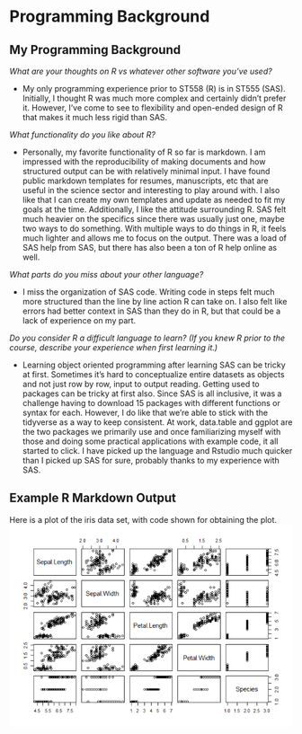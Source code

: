 Programming Background
================

## My Programming Background

*What are your thoughts on R vs whatever other software you’ve used?*

-   My only programming experience prior to ST558 (R) is in ST555 (SAS).
    Initially, I thought R was much more complex and certainly didn’t
    prefer it. However, I’ve come to see to flexibility and open-ended
    design of R that makes it much less rigid than SAS.

*What functionality do you like about R?*

-   Personally, my favorite functionality of R so far is markdown. I am
    impressed with the reproducibility of making documents and how
    structured output can be with relatively minimal input. I have found
    public markdown templates for resumes, manuscripts, etc that are
    useful in the science sector and interesting to play around with. I
    also like that I can create my own templates and update as needed to
    fit my goals at the time. Additionally, I like the attitude
    surrounding R. SAS felt much heavier on the specifics since there
    was usually just one, maybe two ways to do something. With multiple
    ways to do things in R, it feels much lighter and allows me to focus
    on the output. There was a load of SAS help from SAS, but there has
    also been a ton of R help online as well.

*What parts do you miss about your other language?*

-   I miss the organization of SAS code. Writing code in steps felt much
    more structured than the line by line action R can take on. I also
    felt like errors had better context in SAS than they do in R, but
    that could be a lack of experience on my part.

*Do you consider R a difficult language to learn? (If you knew R prior
to the course, describe your experience when first learning it.)*

-   Learning object oriented programming after learning SAS can be
    tricky at first. Sometimes it’s hard to conceptualize entire
    datasets as objects and not just row by row, input to output
    reading. Getting used to packages can be tricky at first also. Since
    SAS is all inclusive, it was a challenge having to download 15
    packages with different functions or syntax for each. However, I do
    like that we’re able to stick with the tidyverse as a way to keep
    consistent. At work, data.table and ggplot are the two packages we
    primarily use and once familiarizing myself with those and doing
    some practical applications with example code, it all started to
    click. I have picked up the language and Rstudio much quicker than I
    picked up SAS for sure, probably thanks to my experience with SAS.

## Example R Markdown Output

Here is a plot of the iris data set, with code shown for obtaining the
plot. ![](../images/unnamed-chunk-4-1.png)<!-- -->
